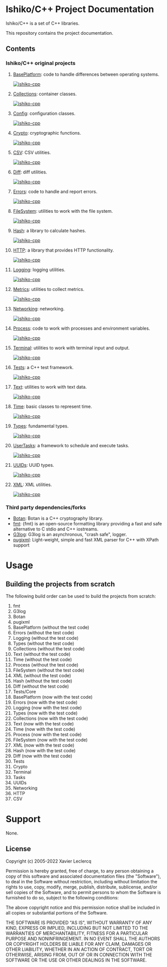 # Ishiko/C++ Project Documentation

Ishiko/C++ is a set of C++ libraries.

This repository contains the project documentation.

## Contents

### Ishiko/C++ original projects

1. [BasePlatform](https://github.com/ishiko-cpp/base-platform): code to handle differences between operating systems.

   [![ishiko-cpp](https://circleci.com/gh/ishiko-cpp/base-platform.svg?style=shield)](https://circleci.com/gh/ishiko-cpp/base-platform)

1. [Collections](https://github.com/ishiko-cpp/collections): container classes.

   [![ishiko-cpp](https://circleci.com/gh/ishiko-cpp/collections.svg?style=shield)](https://circleci.com/gh/ishiko-cpp/collections)

1. [Config](https://github.com/ishiko-cpp/config): configuration classes.

   [![ishiko-cpp](https://circleci.com/gh/ishiko-cpp/config.svg?style=shield)](https://circleci.com/gh/ishiko-cpp/config)

1. [Crypto](https://github.com/ishiko-cpp/crypto): cryptographic functions.

   [![ishiko-cpp](https://circleci.com/gh/ishiko-cpp/crypto.svg?style=shield)](https://circleci.com/gh/ishiko-cpp/crypto)

1. [CSV](https://github.com/ishiko-cpp/csv): CSV utilities.

   [![ishiko-cpp](https://circleci.com/gh/ishiko-cpp/csv.svg?style=shield)](https://circleci.com/gh/ishiko-cpp/csv)

1. [Diff](https://github.com/ishiko-cpp/diff): diff utilities.

   [![ishiko-cpp](https://circleci.com/gh/ishiko-cpp/diff.svg?style=shield)](https://circleci.com/gh/ishiko-cpp/diff)

1. [Errors](https://github.com/ishiko-cpp/errors): code to handle and report errors.

   [![ishiko-cpp](https://circleci.com/gh/ishiko-cpp/errors.svg?style=shield)](https://circleci.com/gh/ishiko-cpp/errors)

1. [FileSystem](https://github.com/ishiko-cpp/filesystem): utilities to work with the file system.

   [![ishiko-cpp](https://circleci.com/gh/ishiko-cpp/filesystem.svg?style=shield)](https://circleci.com/gh/ishiko-cpp/filesystem)

1. [Hash](https://github.com/ishiko-cpp/hash): a library to calculate hashes.

   [![ishiko-cpp](https://circleci.com/gh/ishiko-cpp/hash.svg?style=shield)](https://circleci.com/gh/ishiko-cpp/hash)

1. [HTTP](https://github.com/ishiko-cpp/http): a library that provides HTTP functionality.

   [![ishiko-cpp](https://circleci.com/gh/ishiko-cpp/http.svg?style=shield)](https://circleci.com/gh/ishiko-cpp/http)

1. [Logging](https://github.com/ishiko-cpp/logging): logging utilities.

   [![ishiko-cpp](https://circleci.com/gh/ishiko-cpp/logging.svg?style=shield)](https://circleci.com/gh/ishiko-cpp/logging)

1. [Metrics](https://github.com/ishiko-cpp/metrics): utilities to collect metrics.

   [![ishiko-cpp](https://circleci.com/gh/ishiko-cpp/metrics.svg?style=shield)](https://circleci.com/gh/ishiko-cpp/metrics)

1. [Networking](https://github.com/ishiko-cpp/networking): networking.

   [![ishiko-cpp](https://circleci.com/gh/ishiko-cpp/networking.svg?style=shield)](https://circleci.com/gh/ishiko-cpp/networking)

1. [Process](https://github.com/ishiko-cpp/process): code to work with processes and environment variables.

   [![ishiko-cpp](https://circleci.com/gh/ishiko-cpp/process.svg?style=shield)](https://circleci.com/gh/ishiko-cpp/process)

1. [Terminal](https://github.com/ishiko-cpp/terminal): utilities to work with terminal input and output.

   [![ishiko-cpp](https://circleci.com/gh/ishiko-cpp/terminal.svg?style=shield)](https://circleci.com/gh/ishiko-cpp/terminal)

1. [Tests](https://github.com/ishiko-cpp/tests): a C++ test framework.

   [![ishiko-cpp](https://circleci.com/gh/ishiko-cpp/tests.svg?style=shield)](https://circleci.com/gh/ishiko-cpp/tests)

1. [Text](https://github.com/ishiko-cpp/text): utilities to work with text data.

   [![ishiko-cpp](https://circleci.com/gh/ishiko-cpp/text.svg?style=shield)](https://circleci.com/gh/ishiko-cpp/text)

1. [Time](https://github.com/ishiko-cpp/time): basic classes to represent time.

   [![ishiko-cpp](https://circleci.com/gh/ishiko-cpp/time.svg?style=shield)](https://circleci.com/gh/ishiko-cpp/time)

1. [Types](https://github.com/ishiko-cpp/types): fundamental types.

   [![ishiko-cpp](https://circleci.com/gh/ishiko-cpp/types.svg?style=shield)](https://circleci.com/gh/ishiko-cpp/types)

1. [UserTasks](https://github.com/ishiko-cpp/user-tasks): a framework to schedule and execute tasks.

   [![ishiko-cpp](https://circleci.com/gh/ishiko-cpp/user-tasks.svg?style=shield)](https://circleci.com/gh/ishiko-cpp/user-tasks)

1. [UUIDs](https://github.com/ishiko-cpp/uuids): UUID types.

   [![ishiko-cpp](https://circleci.com/gh/ishiko-cpp/uuids.svg?style=shield)](https://circleci.com/gh/ishiko-cpp/uuids)
 
1. [XML](https://github.com/ishiko-cpp/xml): XML utilities.

   [![ishiko-cpp](https://circleci.com/gh/ishiko-cpp/xml.svg?style=shield)](https://circleci.com/gh/ishiko-cpp/xml)

### Third party dependencies/forks

- [Botan](https://github.com/ishiko-cpp/botan): Botan is a C++ cryptography library.
- [fmt](https://github.com/ishiko-cpp/fmtlib_fmt): {fmt} is an open-source formatting library providing a fast and safe
  alternative to C stdio and C++ iostreams.
- [G3log](https://github.com/ishiko-cpp/g3log): G3log is an asynchronous, "crash safe", logger.
- [pugixml](https://github.com/ishiko-cpp/pugixml): Light-weight, simple and fast XML parser for C++ with XPath support

# Usage

## Building the projects from scratch

The following build order can be used to build the projects from scratch:

1. fmt
1. G3log
1. Botan
1. pugixml
1. BasePlatform (without the test code)
1. Errors (without the test code)
1. Logging (without the test code)
1. Types (without the test code)
1. Collections (without the test code)
1. Text (without the test code)
1. Time (without the test code)
1. Process (without the test code)
1. FileSystem (without the test code)
1. XML (without the test code)
1. Hash (without the test code)
1. Diff (without the test code)
1. Tests/Core
1. BasePlatform (now with the test code)
1. Errors (now with the test code)
1. Logging (now with the test code)
1. Types (now with the test code)
1. Collections (now with the test code)
1. Text (now with the test code)
1. Time (now with the test code)
1. Process (now with the test code)
1. FileSystem (now with the test code)
1. XML (now with the test code)
1. Hash (now with the test code)
1. Diff (now with the test code)
1. Tests
1. Crypto
1. Terminal
1. Tasks
1. UUIDs
1. Networking
1. HTTP
1. CSV

# Support

None.

## License

Copyright (c) 2005-2022 Xavier Leclercq

Permission is hereby granted, free of charge, to any person obtaining a
copy of this software and associated documentation files (the "Software"),
to deal in the Software without restriction, including without limitation
the rights to use, copy, modify, merge, publish, distribute, sublicense,
and/or sell copies of the Software, and to permit persons to whom the
Software is furnished to do so, subject to the following conditions:

The above copyright notice and this permission notice shall be included in
all copies or substantial portions of the Software.

THE SOFTWARE IS PROVIDED "AS IS", WITHOUT WARRANTY OF ANY KIND, EXPRESS OR
IMPLIED, INCLUDING BUT NOT LIMITED TO THE WARRANTIES OF MERCHANTABILITY,
FITNESS FOR A PARTICULAR PURPOSE AND NONINFRINGEMENT. IN NO EVENT SHALL
THE AUTHORS OR COPYRIGHT HOLDERS BE LIABLE FOR ANY CLAIM, DAMAGES OR OTHER
LIABILITY, WHETHER IN AN ACTION OF CONTRACT, TORT OR OTHERWISE, ARISING
FROM, OUT OF OR IN CONNECTION WITH THE SOFTWARE OR THE USE OR OTHER DEALINGS
IN THE SOFTWARE.
